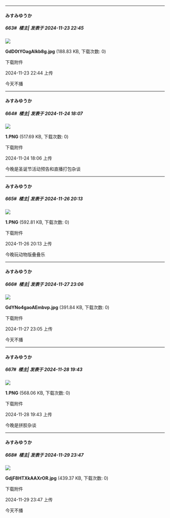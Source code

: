 ﻿
*****

####  みすみゆうか  
##### 663#         楼主| 发表于 2024-11-23 22:45

<img src="https://img.saraba1st.com/forum/202411/23/224456z4zg33fdnritffgy.jpg" referrerpolicy="no-referrer">

<strong>GdD0tYOagAIkb8g.jpg</strong> (188.83 KB, 下载次数: 0)

下载附件

2024-11-23 22:44 上传

今天不播


*****

####  みすみゆうか  
##### 664#         楼主| 发表于 2024-11-24 18:07

<img src="https://img.saraba1st.com/forum/202411/24/180626bt0hf8befn06arrh.png" referrerpolicy="no-referrer">

<strong>1.PNG</strong> (517.69 KB, 下载次数: 0)

下载附件

2024-11-24 18:06 上传

今晚是圣诞节活动预告和直播打包杂谈


*****

####  みすみゆうか  
##### 665#         楼主| 发表于 2024-11-26 20:13

<img src="https://img.saraba1st.com/forum/202411/26/201308izyywiwqldvcccjd.png" referrerpolicy="no-referrer">

<strong>1.PNG</strong> (592.81 KB, 下载次数: 0)

下载附件

2024-11-26 20:13 上传

今晚玩动物版叠叠乐


*****

####  みすみゆうか  
##### 666#         楼主| 发表于 2024-11-27 23:06

<img src="https://img.saraba1st.com/forum/202411/27/230557ffmxi55lwxxrwilw.jpg" referrerpolicy="no-referrer">

<strong>GdYNo4gaoAEmbvp.jpg</strong> (391.84 KB, 下载次数: 0)

下载附件

2024-11-27 23:05 上传

今天不播


*****

####  みすみゆうか  
##### 667#         楼主| 发表于 2024-11-28 19:43

<img src="https://img.saraba1st.com/forum/202411/28/194329ya24psnmi2i2ah48.png" referrerpolicy="no-referrer">

<strong>1.PNG</strong> (568.06 KB, 下载次数: 0)

下载附件

2024-11-28 19:43 上传

今晚是拼胶杂谈


*****

####  みすみゆうか  
##### 668#         楼主| 发表于 2024-11-29 23:47

<img src="https://img.saraba1st.com/forum/202411/29/234730d3w31btbn1zjm2wd.jpg" referrerpolicy="no-referrer">

<strong>GdjF8HTXkAAXrOR.jpg</strong> (439.37 KB, 下载次数: 0)

下载附件

2024-11-29 23:47 上传

今天不播

